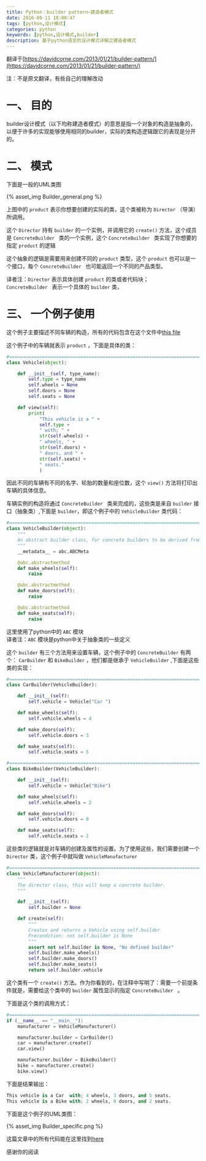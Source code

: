 ```yaml
---
title: Python：builder pattern—建造者模式
date: 2016-08-11 18:00:47
tags: [python,设计模式]
categories: python
keywords: [python,设计模式,builder]
description: 基于python语言的设计模式详解之建造者模式
---
```


翻译于[https://davidcorne.com/2013/01/21/builder-pattern/](https://davidcorne.com/2013/01/21/builder-pattern/)

注：不是原文翻译，有些自己的理解改动

# 一、 目的
builder设计模式（以下均称建造者模式）的意思是指一个对象的构造是抽象的，以便于许多的实现能够使用相同的builder，实际的类构造逻辑跟它的表现是分开的。

# 二、 模式
下面是一般的UML类图

<!-- more -->

{% asset_img Builder_general.png %}

上图中的 `product` 表示你想要创建的实际的类，这个类被称为 `Director` （导演）所调用。

这个 `Director` 持有 `builder` 的一个实例，并调用它的 `create()` 方法，这个成员是 `ConcreteBuilder ` 类的一个实例，这个 `ConcreteBuilder ` 类实现了你想要的指定 `product` 的逻辑

这个抽象的逻辑是需要用来创建不同的 `product` 类型，这个 `product` 也可以是一个接口，每个 `ConcreteBuilder ` 也可能返回一个不同的产品类型。

译者注：`Director` 表示具体创建 `product` 的类或者代码块；  
`ConcreteBuilder ` 表示一个具体的 `builder` 类，


# 三、 一个例子使用
这个例子主要描述不同车辆的构造，所有的代码包含在这个文件中[this file](https://github.com/davidcorne/Design-Patterns-In-Python/blob/master/Structural/Builder.py)

这个例子中的车辆就表示 `product` ，下面是具体的类：
```python
#==============================================================================
class Vehicle(object):

    def __init__(self, type_name):
        self.type = type_name
        self.wheels = None
        self.doors = None
        self.seats = None

    def view(self):
        print(
            "This vehicle is a " +
            self.type +
            " with; " +
            str(self.wheels) +
            " wheels, " +
            str(self.doors) +
            " doors, and " +
            str(self.seats) +
            " seats."
            )
```
因此不同的车辆有不同的名字、轮胎的数量和座位数，这个 `view()` 方法将打印出车辆的具体信息。

车辆实例的构造将通过 `ConcreteBuilder ` 类来完成的，这些类是来自 `builder` 接口（抽象类）,下面是 `builder`，即这个例子中的 `VehicleBuilder` 类代码：
```python
#==============================================================================
class VehicleBuilder(object):
    """
    An abstract builder class, for concrete builders to be derived from.
    """
    __metadata__ = abc.ABCMeta

    @abc.abstractmethod
    def make_wheels(self):
        raise

    @abc.abstractmethod
    def make_doors(self):
        raise

    @abc.abstractmethod
    def make_seats(self):
        raise
```
这里使用了python中的 `ABC` 模块  
译者注：`ABC` 模块是python中关于抽象类的一些定义

这个 `builder` 有三个方法用来设置车辆，这个例子中的 `ConcreteBuilder` 有两个： `CarBuilder` 和 `BikeBuilder` ，他们都是继承于 `VehicleBuilder` ,下面是这些类的实现：
```python
#==============================================================================
class CarBuilder(VehicleBuilder):

    def __init__(self):
        self.vehicle = Vehicle("Car ")

    def make_wheels(self):
        self.vehicle.wheels = 4

    def make_doors(self):
        self.vehicle.doors = 3

    def make_seats(self):
        self.vehicle.seats = 5

#==============================================================================
class BikeBuilder(VehicleBuilder):

    def __init__(self):
        self.vehicle = Vehicle("Bike")

    def make_wheels(self):
        self.vehicle.wheels = 2

    def make_doors(self):
        self.vehicle.doors = 0

    def make_seats(self):
        self.vehicle.seats = 2
```
这些类的逻辑就是对车辆的创建及属性的设置。为了使用这些，我们需要创建一个 `Director` 类，这个例子中就叫做 `VehicleManufacturer`
```python
#==============================================================================
class VehicleManufacturer(object):
    """
    The director class, this will keep a concrete builder.
    """

    def __init__(self):
        self.builder = None

    def create(self):
        """
        Creates and returns a Vehicle using self.builder
        Precondition: not self.builder is None
        """
        assert not self.builder is None, "No defined builder"
        self.builder.make_wheels()
        self.builder.make_doors()
        self.builder.make_seats()
        return self.builder.vehicle
```
这个类有一个 `create()` 方法。作为你看到的，在注释中写明了：需要一个前提条件就是，需要给这个类中的 `builder` 属性显示的指定 `ConcreteBuilder ` 。

下面是这个类的调用方式：
```python
#==============================================================================
if (__name__ == "__main__"):
    manufacturer = VehicleManufacturer()

    manufacturer.builder = CarBuilder()
    car = manufacturer.create()
    car.view()

    manufacturer.builder = BikeBuilder()
    bike = manufacturer.create()
    bike.view()
```
下面是结果输出：
```python
This vehicle is a Car  with; 4 wheels, 3 doors, and 5 seats.
This vehicle is a Bike with; 2 wheels, 0 doors, and 2 seats.
```
下面是这个例子的UML类图：

{% asset_img Builder_specific.png %}


这篇文章中的所有代码能在这里找到[here](https://github.com/davidcorne/Design-Patterns-In-Python)

感谢你的阅读
